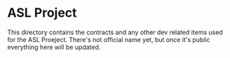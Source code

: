# ASL Project

This directory contains the contracts and any other dev related items used for the ASL Proeject. There's not official name yet, but once it's public everything here will be updated.
